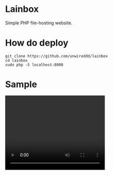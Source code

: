 # Lainbox
Simple PHP file-hosting website.

# How do deploy
```
git clone https://github.com/unwireddd/lainbox
cd lainbox
sudo php -S localhost:8000
```

# Sample
 <video width="320" height="240" controls>
  <source src="./sample.mkv" type="video/mkv">
Your browser does not support the video tag.
</video> 
